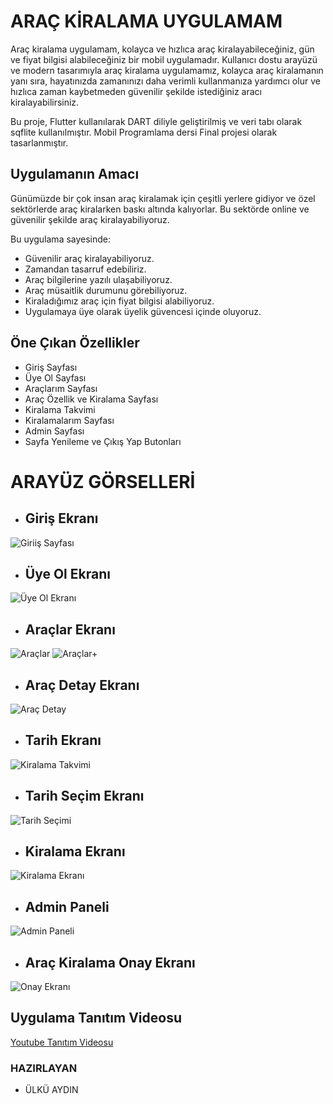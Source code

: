 # ARAÇ KİRALAMA UYGULAMAM

Araç kiralama uygulamam, kolayca ve hızlıca araç kiralayabileceğiniz, gün ve fiyat bilgisi alabileceğiniz bir mobil uygulamadır. Kullanıcı dostu arayüzü ve modern tasarımıyla araç kiralama uygulamamız, kolayca araç kiralamanın yanı sıra, hayatınızda zamanınızı daha verimli kullanmanıza yardımcı olur ve hızlıca zaman kaybetmeden güvenilir şekilde istediğiniz aracı kiralayabilirsiniz.

Bu proje, Flutter kullanılarak DART diliyle geliştirilmiş ve veri tabı olarak sqflite kullanılmıştır. Mobil Programlama dersi Final projesi olarak tasarlanmıştır.

## Uygulamanın Amacı
Günümüzde bir çok insan araç kiralamak için çeşitli yerlere gidiyor ve özel sektörlerde araç kiralarken baskı altında kalıyorlar. Bu sektörde online ve güvenilir şekilde araç kiralayabiliyoruz.

Bu uygulama sayesinde:
- Güvenilir araç kiralayabiliyoruz.
- Zamandan tasarruf edebiliriz.
- Araç bilgilerine yazılı ulaşabiliyoruz.
- Araç müsaitlik durumunu görebiliyoruz.
- Kiraladığımız araç için fiyat bilgisi alabiliyoruz.
- Uygulamaya üye olarak üyelik güvencesi içinde oluyoruz.

## Öne Çıkan Özellikler
- Giriş Sayfası
- Üye Ol Sayfası
- Araçlarım Sayfası
- Araç Özellik ve Kiralama Sayfası
- Kiralama Takvimi
- Kiralamalarım Sayfası
- Admin Sayfası
- Sayfa Yenileme ve Çıkış Yap Butonları

#  ARAYÜZ GÖRSELLERİ
* ## Giriş Ekranı
![Giriiş Sayfası](https://github.com/user-attachments/assets/ace2fc1f-b5fb-4737-bebc-39137418e842)
* ## Üye Ol Ekranı
![Üye Ol Ekranı](https://github.com/user-attachments/assets/aa33c99d-f3a8-4476-8228-a7c000bfc3d6)
* ## Araçlar Ekranı
![Araçlar ](https://github.com/user-attachments/assets/da5a3e9a-e29e-4447-ab7c-215ebc7a499e)
![Araçlar+](https://github.com/user-attachments/assets/9f1140d1-4c4f-4a37-9c2e-42399365b831)
* ## Araç Detay Ekranı
![Araç Detay](https://github.com/user-attachments/assets/6a884c2e-52d0-417d-94ad-84f41afb1723)
* ## Tarih Ekranı
![Kiralama Takvimi](https://github.com/user-attachments/assets/54a8d06a-7d39-4674-b341-4022df892a66)
* ## Tarih Seçim Ekranı
![Tarih Seçimi](https://github.com/user-attachments/assets/0e0703f8-57c8-49e3-a76f-679435d8e217)
* ## Kiralama Ekranı
![Kiralama Ekranı](https://github.com/user-attachments/assets/66a91368-526a-4649-b0b2-572277efc512)
* ## Admin Paneli
![Admin Paneli](https://github.com/user-attachments/assets/15fc7b02-ccb7-4b66-912f-669ce0671ff0)
* ## Araç Kiralama Onay Ekranı
![Onay Ekranı](https://github.com/user-attachments/assets/dc63ec05-7074-418b-931b-656d76843cc5)

## Uygulama Tanıtım Videosu
[Youtube Tanıtım Videosu](https://youtu.be/rK33kYZiI8M?si=zohZBiJi_3BkVqYH)
### HAZIRLAYAN
- ÜLKÜ AYDIN 
